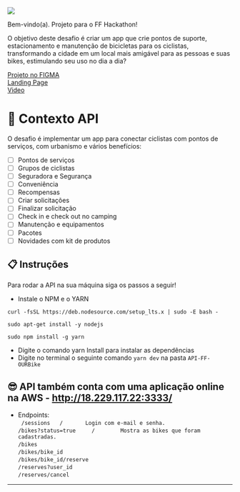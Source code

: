 ![](https://i.imgur.com/ezak8N3.png)

Bem-vindo(a). Projeto para o FF Hackathon!

O objetivo deste desafio é criar um app que crie pontos de suporte, estacionamento e manutenção de bicicletas para
os ciclistas, transformando a cidade em um local mais amigável para as pessoas e suas
bikes, estimulando seu uso no dia a dia?


[Projeto no FIGMA](https://www.figma.com/file/54FPEu4Utcr1SSyDfXWCDY/OURBIKE) <br/>
[Landing Page](https://ffourbikes.netlify.app/) <br/>
[Video](https://www.youtube.com/watch?v=8D8phLFXCEY) <br/>



# 🧠 Contexto API

O desafio é implementar um app para conectar ciclistas com pontos de serviços, com urbanismo e vários benefícios:

- [ ] Pontos de serviços
- [ ] Grupos de ciclistas
- [ ] Seguradora e Segurança
- [ ] Conveniência
- [ ] Recompensas
- [ ] Criar solicitações
- [ ] Finalizar solicitação
- [ ] Check in e check out no camping
- [ ] Manutenção e equipamentos
- [ ] Pacotes
- [ ] Novidades com kit de produtos

## 📋 Instruções

Para rodar a API na sua máquina siga os passos a seguir!

- Instale o NPM e o YARN 
```
curl -fsSL https://deb.nodesource.com/setup_lts.x | sudo -E bash -

sudo apt-get install -y nodejs

sudo npm install -g yarn
```
- Digite o comando yarn Install para instalar as dependências
- Digite no terminal o seguinte comando
 `yarn dev` na pasta `API-FF-OURBike`


## 😎 API também conta com uma aplicação online na AWS - http://18.229.117.22:3333/

- Endpoints:<br/>
` 
/sessions   /       Login com e-mail e senha.  
`<br/>
`
/bikes?status=true     /        Mostra as bikes que foram cadastradas.  
`<br/>
`
/bikes 
`<br/>
`
/bikes/bike_id
`<br/>
`
/bikes/bike_id/reserve
`<br/>
`
/reserves?user_id
`<br/>
`
/reserves/cancel
`
---
